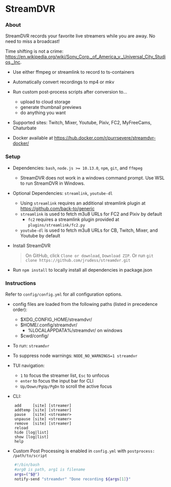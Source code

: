 StreamDVR
==========

### About ###

StreamDVR records your favorite live streamers while you are away.  No need to miss a broadcast!

Time shifting is not a crime:
https://en.wikipedia.org/wiki/Sony_Corp._of_America_v._Universal_City_Studios,_Inc.

* Use either ffmpeg or streamlink to record to ts-containers

* Automatically convert recordings to mp4 or mkv

* Run custom post-process scripts after conversion to...
    * upload to cloud storage
    * generate thumbnail previews
    * do anything you want

* Supported sites: Twitch, Mixer, Youtube, Pixiv, FC2, MyFreeCams, Chaturbate

* Docker available at https://hub.docker.com/r/purrsevere/streamdvr-docker/

### Setup ###

* Dependencies: `bash`, `node.js >= 10.13.0`, `npm`, `git`, and `ffmpeg`
  * StreamDVR does not work in a windows command prompt.  Use WSL to run StreamDVR in Windows.
* Optional Dependencies: `streamlink`, `youtube-dl`

  * Using `streamlink` requires an additional streamlink plugin at https://github.com/back-to/generic
  * `streamlink` is used to fetch m3u8 URLs for FC2 and Pixiv by default
    * `fc2` requires a streamlink plugin provided at `plugins/streamlink/fc2.py`
  * `youtube-dl` is used to fetch m3u8 URLs for CB, Twitch, Mixer, and Youtube by default

* Install StreamDVR
  >On GitHub, click `Clone or download`, `Download ZIP`.
  >Or run `git clone https://github.com/jrudess/streamdvr.git`

* Run `npm install` to locally install all dependencies in package.json

### Instructions ###

Refer to `config/config.yml` for all configuration options.

* config files are loaded from the following paths (listed in precedence order):
  * $XDG_CONFIG_HOME/streamdvr/
  * $HOME/.config/streamdvr/
    * %LOCALAPPDATA%/streamdvr/ on windows
  * $cwd/config/

* To run: `streamdvr`
* To suppress node warnings: `NODE_NO_WARNINGS=1 streamdvr`

* TUI navigation:
    * `1` to focus the streamer list, `Esc` to unfocus
    * `enter` to focus the input bar for CLI
    * `Up/Down/PgUp/PgDn` to scroll the active focus

* CLI:
```
    add     [site] [streamer]
    addtemp [site] [streamer]
    pause   [site] <streamer>
    unpause [site] <streamer>
    remove  [site] [streamer]
    reload
    hide [log|list]
    show [log|list]
    help
```
* Custom Post Processing is enabled in `config.yml` with `postprocess: /path/to/script`
```bash
    #!/bin/bash
    #arg0 is path, arg1 is filename
    args=("$@")
    notify-send "streamdvr" "Done recording ${args[1]}"
```
